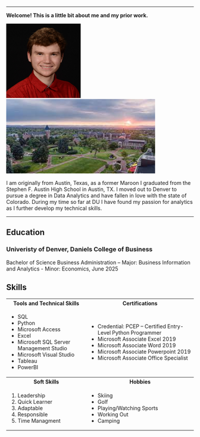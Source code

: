 <a name="top"></a>
<hr>

**Welcome! This is a little bit about me and my prior work.**

<img src="Alex%20ID%20PIC.jpg" alt="Alex ID PIC" width="200" height="200"><img src="DU%20campus.jpg" alt= "DU campus" width= "400" height = "200">


I am originally from Austin, Texas, as a former Maroon I graduated from the Stephen F. Austin High School in Austin, TX. I moved out to Denver to pursue a degree in Data Analytics and have fallen in love with the state of Colorado. During my time so far at DU I have found my passion for analytics as I further develop my technical skills.

<a name="education"></a>
<hr>

## Education
### Univeristy of Denver, Daniels College of Business
Bachelor of Science Business Administration – Major: Business Information and Analytics - Minor: Economics, June 2025

## Skills

<table>
  <tr>
    <th>Tools and Technical Skills</th>
    <th>Certifications</th>
  </tr>
  <tr>
    <td>
     <ul>
        <li>SQL</li>
        <li>Python</li>
        <li>Microsoft Access</li>
        <li>Excel</li>
        <li>Microsoft SQL Server Management Studio</li>
        <li>Microsoft Visual Studio</li>
        <li>Tableau</li>
       <li>PowerBI</li>
         </ul>
    </td>
    <td>
     <ul>
        <li><a >Credential: PCEP – Certified Entry-Level Python Programmer</a></li>
        <li> Microsoft Associate Excel 2019 </li>
        <li> Microsoft Associate Word 2019 </li>
        <li> Microsoft Associate Powerpoint 2019 </li>
        <li> Microsoft Associate Office Specialist </li>
     </ul>
    </td>
  </tr>
  <tr>
    <th> Soft Skills </th>
    <th> Hobbies</th>
  </tr>
  <tr>
    <td>
      <ol>
        <li> Leadership </li>
        <li> Quick Learner </li>
        <li> Adaptable </li>
        <li> Responsible </li>
        <li> Time Managment </li>
      </ol>
    </td>
    <td>
      <ul>
        <li> Skiing </li>
        <li> Golf </li>
        <li> Playing/Watching Sports </li>
        <li> Working Out</li>
        <li> Camping </li>
    </td>
    </td>
  </tr>

       


<!---
alexchacondu/alexchacondu is a ✨ special ✨ repository because its `README.md` (this file) appears on your GitHub profile.
You can click the Preview link to take a look at your changes.
--->
